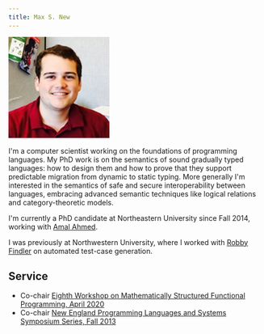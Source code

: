```yaml
---
title: Max S. New
---
```


<div><img src="/img/max_new.jpg" id="selfportrait"></img></div>

I'm a computer scientist working on the foundations of programming
languages.
My PhD work is on the semantics of sound gradually typed languages:
how to design them and how to prove that they support predictable
migration from dynamic to static typing.
More generally I'm interested in the semantics of safe and secure
interoperability between languages, embracing advanced semantic
techniques like logical relations and category-theoretic models.

I'm currently a PhD candidate at Northeastern University since Fall
2014, working with [Amal Ahmed][amal].

I was previously at Northwestern University, where I worked with
[Robby Findler][robby] on automated test-case generation.

[amal]: http://www.ccs.neu.edu/home/amal/
[robby]: http://www.eecs.northwestern.edu/~robby/
[github]: https://github.com/maxsnew

## Service

- Co-chair [Eighth Workshop on Mathematically Structured Functional Programming, April 2020](https://msfp-workshop.github.io/msfp2020/)
- Co-chair [New England Programming Languages and Systems Symposium Series, Fall 2013](https://nepls.org/Events/30/)


